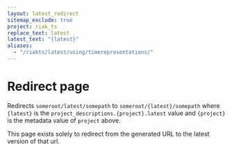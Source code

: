 ```yaml
---
layout: latest_redirect
sitemap_exclude: true
project: riak_ts
replace_text: latest
latest_text: "{latest}"
aliases:
  - "/riakts/latest/using/timerepresentations/"
---
```


# Redirect page

Redirects `someroot/latest/somepath` to `someroot/{latest}/somepath`
where `{latest}` is the `project_descriptions.{project}.latest` value
and `{project}` is the metadata value of `project` above.

This page exists solely to redirect from the generated URL to the latest version of
that url.
